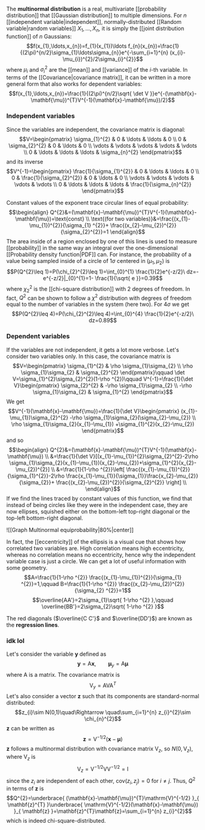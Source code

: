 The **multinormal distribution** is a real, multivariate [[probability distribution]] that [[Gaussian distribution]] to multiple dimensions. For $n$ [[independent variable|independent]], normally-distributed [[Random variable|random variables]] $X_{1},\ldots,X_{n}$, it is simply the [[joint distribution function]] of $n$ Gaussians:
$$f(x_{1},\ldots,x_{n})=f_{1}(x_{1})\ldots f_{n}(x_{n})=\frac{1}{(2\pi)^{n/2}\sigma_{1}\ldots\sigma_{n}}e^{-\sum_{i=1}^{n} (x_{i}-\mu_{i})^{2}/2\sigma_{i}^{2}}$$
where $\mu_{i}$ and $\sigma_{i}^{2}$ are the [[mean]] and [[variance]] of the $i$-th variable. In terms of the [[Covariance|covariance matrix]], it can be written in a more general form that also works for dependent variables:
$$f(x_{1},\ldots,x_{n})=\frac{1}{(2\pi)^{n/2}\sqrt{ \det V }}e^{-(\mathbf{x}-\mathbf{\mu})^{T}V^{-1}(\mathbf{x}-\mathbf{\mu})/2}$$
### Independent variables
Since the variables are independent, the covariance matrix is diagonal:
$$V=\begin{pmatrix}
\sigma_{1}^{2} & 0 & \ldots & \ldots &  0 \\
0 & \sigma_{2}^{2} & 0 & \ldots & 0 \\
\vdots & \vdots & \vdots & \vdots & \vdots \\
0 & \ldots & \ldots & \ldots & \sigma_{n}^{2}
\end{pmatrix}$$
and its inverse
$$V^{-1}=\begin{pmatrix}
\frac{1}{\sigma_{1}^{2}} & 0 & \ldots & \ldots &  0 \\
0 & \frac{1}{\sigma_{2}^{2}} & 0 & \ldots & 0 \\
\vdots & \vdots & \vdots & \vdots & \vdots \\
0 & \ldots & \ldots & \ldots & \frac{1}{\sigma_{n}^{2}}
\end{pmatrix}$$

Constant values of the exponent trace circular lines of equal probability:
$$\begin{align}
Q^{2}&=(\mathbf{x}-\mathbf{\mu})^{T}V^{-1}(\mathbf{x}-\mathbf{\mu})=\text{const} \\
\text{(for two variables)}&=\frac{(x_{1}-\mu_{1})^{2}}{\sigma_{1} ^{2}}+ \frac{(x_{2}-\mu_{2})^{2}}{\sigma_{2}^{2}}=1
\end{align}$$
The area inside of a region enclosed by one of this lines is used to measure [[probability]] in the same way an integral over the one-dimensional [[Probability density function|PDF]] can. For instance, the probability of a value being sampled inside of a circle of $1\sigma$ centered in $(\mu_{1},\mu_{2})$ is
$$P(Q^{2}\leq 1)=P(\chi_{2}^{2}\leq 1)=\int_{0}^{1} \frac{1}{2}e^{-z/2}\ dz=-e^{-z/2}|_{0}^{1}=1- \frac{1}{\sqrt{ e }}=0.39$$
where $\chi_{2}^{2}$ is the [[chi-square distribution]] with 2 degrees of freedom. In fact, $Q^{2}$ can be shown to follow a $\chi ^{2}$ distribution with degrees of freedom equal to the number of variables in the system (here two). For $4\sigma$ we get
$$P(Q^{2}\leq 4)=P(\chi_{2}^{2}\leq 4)=\int_{0}^{4} \frac{1}{2}e^{-z/2}\ dz=0.89$$
### Dependent variables
If the variables are not independent, it gets a lot more verbose. Let's consider two variables only. In this case, the covariance matrix is
$$V=\begin{pmatrix}
\sigma_{1}^{2} & \rho \sigma_{1}\sigma_{2} \\
\rho \sigma_{1}\sigma_{2} & \sigma_{2}^{2}
\end{pmatrix}\qquad \det V=\sigma_{1}^{2}\sigma_{2}^{2}(1-\rho ^{2})\qquad V^{-1}=\frac{1}{\det V}\begin{pmatrix}
\sigma_{2}^{2} & -\rho \sigma_{1}\sigma_{2} \\
-\rho \sigma_{1}\sigma_{2} & \sigma_{1}^{2}
\end{pmatrix}$$
We get
$$V^{-1}(\mathbf{x}-\mathbf{\mu})=\frac{1}{\det V}\begin{pmatrix}
(x_{1}-\mu_{1})\sigma_{2}^{2} -\rho \sigma_{1}\sigma_{2}(\sigma_{2}-\mu_{2}) \\
\rho \sigma_{1}\sigma_{2}(x_{1}-\mu_{1}) +\sigma_{1}^{2}(x_{2}-\mu_{2})
\end{pmatrix}$$
and so
$$\begin{align}
Q^{2}&=(\mathbf{x}-\mathbf{\mu})^{T}V^{-1}(\mathbf{x}-\mathbf{\mu}) \\
&=\frac{1}{\det V}[(x_{1}-\mu_{1})^{2}\sigma_{2}^{2}-2\rho \sigma_{1}\sigma_{2}(x_{1}-\mu_{1})(x_{2}-\mu_{2})+\sigma_{1}^{2}(x_{2}-\mu_{2})^{2}] \\
&=\frac{1}{1-\rho ^{2}}\left[ \frac{(x_{1}-\mu_{1})^{2}}{\sigma_{1}^{2}}-2\rho \frac{x_{1}-\mu_{1}}{\sigma_{1}}\frac{x_{2}-\mu_{2}}{\sigma_{2}}+ \frac{(x_{2}-\mu_{2})^{2}}{\sigma_{2}^{2}} \right] \\
\end{align}$$
If we find the lines traced by constant values of this function, we find that instead of being circles like they were in the independent case, they are now ellipses, squished either on the bottom-left top-right diagonal or the top-left bottom-right diagonal.

![[Graph Multinormal equiprobability|80%|center]]

In fact, the [[eccentricity]] of the ellipsis is a visual cue that shows how correlated two variables are. High correlation means high eccentricity, whereas no correlation means no eccentricity, hence why the independent variable case is just a circle. We can get a lot of useful information with some geometry.
$$A=\frac{1}{1-\rho ^{2}} \frac{(x_{1}-\mu_{1})^{2}}{\sigma_{1} ^{2}}=1,\qquad B=\frac{1}{1-\rho ^{2}} \frac{(x_{2}-\mu_{2})^{2}}{\sigma_{2} ^{2}}=1$$
$$\overline{AA'}=2\sigma_{1}\sqrt{ 1-\rho ^{2} },\qquad \overline{BB'}=2\sigma_{2}\sqrt{ 1-\rho ^{2} }$$

The red diagonals ($\overline{C C'}$ and $\overline{DD'}$) are known as the **regression lines**.
### idk lol
Let's consider the variable $\mathbf{y}$ defined as
$$\mathbf{y}=\mathrm{A}\mathbf{x},\qquad \mathbf{\mu}_{y}=\mathrm{A}\mathbf{\mu}$$
where $\mathrm{A}$ is a matrix. The covariance matrix is
$$\mathrm{V}_{y}=\mathrm{A}\mathrm{V}\mathrm{A}^{T}$$
Let's also consider a vector $\mathbf{z}$ such that its components are standard-normal distributed:
$$z_{i}\sim N(0,1)\quad\Rightarrow \quad\sum_{i=1}^{n} z_{i}^{2}\sim \chi_{n}^{2}$$
$\mathbf{z}$ can be written as
$$\mathbf{z}=\mathrm{V}^{-1/2}(\mathbf{x}-\mathbf{\mu})$$
$\mathbf{z}$ follows a multinormal distribution with covariance matrix $\mathrm{V}_{z}$, so $N(0,\mathrm{V}_{z})$, where $\mathrm{V}_{z}$ is
$$\mathrm{V}_{z}=\mathrm{V}^{-1/2}\mathrm{V}\mathrm{V}^{-1/2}=\mathrm{I}$$
since the $z_{i}$ are independent of each other, $\text{cov}(z_{i},z_{j})=0$ for $i\neq j$. Thus, $Q^{2}$ in terms of $\mathbf{z}$ is
$$Q^{2}=\underbrace{ (\mathbf{x}-\mathbf{\mu})^{T}\mathrm{V}^{-1/2} }_{ \mathbf{z}^{T} }\underbrace{ \mathrm{V}^{-1/2}(\mathbf{x}-\mathbf{\mu}) }_{ \mathbf{z} }=\mathbf{z}^{T}\mathbf{z}=\sum_{i=1}^{n} z_{i}^{2}$$
which is indeed chi-square-distributed.